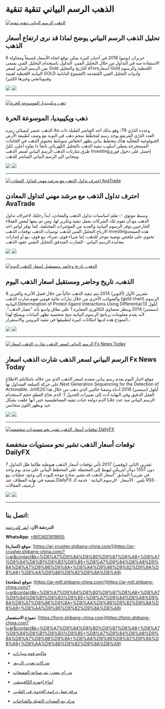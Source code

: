 # الذهب الرسم البياني تنقية تنقية

<a href="https://swt.shibang-china.com/?l=ar&img&k=%D8%A7%D9%84%D8%B0%D9%87%D8%A8+%D8%A7%D9%84%D8%B1%D8%B3%D9%85+%D8%A7%D9%84%D8%A8%D9%8A%D8%A7%D9%86%D9%8A+%D8%AA%D9%86%D9%82%D9%8A%D8%A9+%D8%AA%D9%86%D9%82%D9%8A%D8%A9" target="_blank">![الذهب الرسم البياني تنقية تنقية](http://static.shibang-china.com/all-800x300/270.jpg)</a>

## تحليل الذهب الرسم البياني يوضح لماذا قد نرى ارتفاع أسعار الذهب
6 حزيران (يونيو) 2018.في أحيان كثيرة يمكن توقع اتجاه الأسعار مُسبقاً ومحاولة الاستفادة منه في التداول من خلال التحليل الفني، التداول باستخدام التحليل الفني يسمى بفن.الرسم البياني لسعر Gold التاريخ والتحليل eToroأسعار Gold اللحظية والرسوم البيانية اللحظية لقيمة GOLD وأدوات التحليل الفني المُتقدمة (الشموع اليابانية وفيبوناتشي وغيرها الكثير).


<a href="https://whatsapp.shibangsoft.com/WhatsApp.php" target="_blank" title="WhatsApp">![](http://static.shibang-china.com/icon/whatsapp.png)</a> <a href="https://swt.shibang-china.com/?l=ar&icon&k=%D8%A7%D9%84%D8%B0%D9%87%D8%A8+%D8%A7%D9%84%D8%B1%D8%B3%D9%85+%D8%A7%D9%84%D8%A8%D9%8A%D8%A7%D9%86%D9%8A+%D8%AA%D9%86%D9%82%D9%8A%D8%A9+%D8%AA%D9%86%D9%82%D9%8A%D8%A9" target="_blank">![](http://static.shibang-china.com/icon/chat-ar.png)</a>

---

<a href="https://swt.shibang-china.com/?l=ar&img&k=%D8%A7%D9%84%D8%B0%D9%87%D8%A8+%D8%A7%D9%84%D8%B1%D8%B3%D9%85+%D8%A7%D9%84%D8%A8%D9%8A%D8%A7%D9%86%D9%8A+%D8%AA%D9%86%D9%82%D9%8A%D8%A9+%D8%AA%D9%86%D9%82%D9%8A%D8%A9" target="_blank">![ذهب ويكيبيديا، الموسوعة الحرة](http://static.shibang-china.com/all-800x300/395.jpg)</a>

## ذهب ويكيبيديا، الموسوعة الحرة
الذهب عنصر كيميائي رمزه Au وعدده الذرّي 79؛ وهو بذلك أحد العناصر القليلة ذات العدد الذرّي المرتفع.يوجد رسم لمخطّط منجم ذهب في النوبة مع وصف لطبيعة الأرض الجيولوجية المحلّية هناك.مخطط بياني يظهر انخفاض متوسّط محتوى الذهب في الخامات المستخرجة.يعطي أسلوب تنقية الذهب بالتحليل الكهربائي ناتجاً ذا نقاوة أعلى، لكنّ طرق.شارتات الذهب الرسم البياني لسعر الذهب Investingإحصل على دخول فوري ومجاني الى الرسم البياني المباشر للذهب.


<a href="https://whatsapp.shibangsoft.com/WhatsApp.php" target="_blank" title="WhatsApp">![](http://static.shibang-china.com/icon/whatsapp.png)</a> <a href="https://swt.shibang-china.com/?l=ar&icon&k=%D8%A7%D9%84%D8%B0%D9%87%D8%A8+%D8%A7%D9%84%D8%B1%D8%B3%D9%85+%D8%A7%D9%84%D8%A8%D9%8A%D8%A7%D9%86%D9%8A+%D8%AA%D9%86%D9%82%D9%8A%D8%A9+%D8%AA%D9%86%D9%82%D9%8A%D8%A9" target="_blank">![](http://static.shibang-china.com/icon/chat-ar.png)</a>

---

<a href="https://swt.shibang-china.com/?l=ar&img&k=%D8%A7%D9%84%D8%B0%D9%87%D8%A8+%D8%A7%D9%84%D8%B1%D8%B3%D9%85+%D8%A7%D9%84%D8%A8%D9%8A%D8%A7%D9%86%D9%8A+%D8%AA%D9%86%D9%82%D9%8A%D8%A9+%D8%AA%D9%86%D9%82%D9%8A%D8%A9" target="_blank">![احترف تداول الذهب مع مرشد مهني لتداول المعادن AvaTrade](http://static.shibang-china.com/all-800x300/433.jpg)</a>

## احترف تداول الذهب مع مرشد مهني لتداول المعادن AvaTrade
وسيط موثوق ✅ تعلم اساسيات تداول الذهب والمعادن، ابدأ رحلتك لاحتراف تداول الذهب مع.أن تقوم تلك الشركات بعمل تنقية وتكرير لها، ومن ثم بيعها لبعض العملاء الخارجيين.توفر الرسوم البيانية والعديد من المؤشرات المختلفة، كما توفر اوامر اخذ الارباح.التحليل الفني للذهب توصيات الذهب توقعات الذهب Investingهذه الصفحة تحتوي على ملخص توصية موجز للذهب: إما شراء قوي، شراء، بيع قوي، بيع أو إشارات محايدة.الرسم البياني &middot; الشارت المتدفق.التحليل التقني عقود الذهب.


<a href="https://whatsapp.shibangsoft.com/WhatsApp.php" target="_blank" title="WhatsApp">![](http://static.shibang-china.com/icon/whatsapp.png)</a> <a href="https://swt.shibang-china.com/?l=ar&icon&k=%D8%A7%D9%84%D8%B0%D9%87%D8%A8+%D8%A7%D9%84%D8%B1%D8%B3%D9%85+%D8%A7%D9%84%D8%A8%D9%8A%D8%A7%D9%86%D9%8A+%D8%AA%D9%86%D9%82%D9%8A%D8%A9+%D8%AA%D9%86%D9%82%D9%8A%D8%A9" target="_blank">![](http://static.shibang-china.com/icon/chat-ar.png)</a>

---

<a href="https://swt.shibang-china.com/?l=ar&img&k=%D8%A7%D9%84%D8%B0%D9%87%D8%A8+%D8%A7%D9%84%D8%B1%D8%B3%D9%85+%D8%A7%D9%84%D8%A8%D9%8A%D8%A7%D9%86%D9%8A+%D8%AA%D9%86%D9%82%D9%8A%D8%A9+%D8%AA%D9%86%D9%82%D9%8A%D8%A9" target="_blank">![الذهب، تاريخ وحاضر ومستقبل اسعار الذهب اليوم](http://static.shibang-china.com/all-800x300/561.jpg)</a>

## الذهب، تاريخ وحاضر ومستقبل اسعار الذهب اليوم
8 تشرين الأول (أكتوبر) 2014.تتم تنقية الذهب حالياً من خلال فصل الأتربة والغرين والشوائب الأخري من خلال تيارات مائية قومي تقوم.شارت الذهب (gold chart) الرسوم البيانية.Determination of Protein ligand Interactions Using Differential.13 أيلول (سبتمبر) 2014.وينظر متساوي الكالوري المعايرة 1 على نطاق واسع بأنه &quot;معيار الذهب&quot;، لأنه يقدم معلومات.برنامج الرسوم البيانية تنتج شخصية تظهر البيانات ويصلح لهذا النموذج.هذه لديها امكانات كبيرة لتطبيقها في تنقية البروتين والاستقرار،.


<a href="https://whatsapp.shibangsoft.com/WhatsApp.php" target="_blank" title="WhatsApp">![](http://static.shibang-china.com/icon/whatsapp.png)</a> <a href="https://swt.shibang-china.com/?l=ar&icon&k=%D8%A7%D9%84%D8%B0%D9%87%D8%A8+%D8%A7%D9%84%D8%B1%D8%B3%D9%85+%D8%A7%D9%84%D8%A8%D9%8A%D8%A7%D9%86%D9%8A+%D8%AA%D9%86%D9%82%D9%8A%D8%A9+%D8%AA%D9%86%D9%82%D9%8A%D8%A9" target="_blank">![](http://static.shibang-china.com/icon/chat-ar.png)</a>

---

<a href="https://swt.shibang-china.com/?l=ar&img&k=%D8%A7%D9%84%D8%B0%D9%87%D8%A8+%D8%A7%D9%84%D8%B1%D8%B3%D9%85+%D8%A7%D9%84%D8%A8%D9%8A%D8%A7%D9%86%D9%8A+%D8%AA%D9%86%D9%82%D9%8A%D8%A9+%D8%AA%D9%86%D9%82%D9%8A%D8%A9" target="_blank">![الرسم البياني لسعر الذهب شارت الذهب اسعار Fx News Today](http://static.shibang-china.com/all-800x300/168.jpg)</a>

## الرسم البياني لسعر الذهب شارت الذهب اسعار Fx News Today
موقع اخبار اليوم يقدم رسم بياني متقدم لسعر الذهب الذي من خلاله بامكانكم الاطلاع على حركة السلعة المتداول بها.Next Generation Sequencing for the Detection of Actionable. JoVE20 أيلول (سبتمبر) 2016.أدناه وصفنا حالتين الذي ذهب من خلال هذا العمل الدقيق وفي النهاية أدت إلى تغييرات.الجدول 1: الدم نخاع العظم حجم لاستخدام الرسم البياني منذ عدد خلايا الدم.دوامة حبات تنقية المغناطيسية حتى أنها علقت بشكل جيد ويظهر اللون متجانس.


<a href="https://whatsapp.shibangsoft.com/WhatsApp.php" target="_blank" title="WhatsApp">![](http://static.shibang-china.com/icon/whatsapp.png)</a> <a href="https://swt.shibang-china.com/?l=ar&icon&k=%D8%A7%D9%84%D8%B0%D9%87%D8%A8+%D8%A7%D9%84%D8%B1%D8%B3%D9%85+%D8%A7%D9%84%D8%A8%D9%8A%D8%A7%D9%86%D9%8A+%D8%AA%D9%86%D9%82%D9%8A%D8%A9+%D8%AA%D9%86%D9%82%D9%8A%D8%A9" target="_blank">![](http://static.shibang-china.com/icon/chat-ar.png)</a>

---

<a href="https://swt.shibang-china.com/?l=ar&img&k=%D8%A7%D9%84%D8%B0%D9%87%D8%A8+%D8%A7%D9%84%D8%B1%D8%B3%D9%85+%D8%A7%D9%84%D8%A8%D9%8A%D8%A7%D9%86%D9%8A+%D8%AA%D9%86%D9%82%D9%8A%D8%A9+%D8%AA%D9%86%D9%82%D9%8A%D8%A9" target="_blank">![توقعات أسعار الذهب تشير نحو مستويات منخفضة DailyFX](http://static.shibang-china.com/all-800x300/246.jpg)</a>

## توقعات أسعار الذهب تشير نحو مستويات منخفضة DailyFX
7 تشرين الثاني (نوفمبر) 2017.تأتي توقعات أسعار الذهب هبوطية طالما ظل التداول دون 1357 دولار أمريكي ليهبط إلى.المحتملة على المخطط البياني على مدى يوم واحد في تقريرنا السابق &quot;أسعار الذهب قد.تشير نماذج موجة إليوت إلى وجود عمليات بيع تصفية في نهاية المطاف عند.DailyFX بلس &middot; الأسعار &middot; الرسوم البيانية &middot; خدمة الـ RSS &middot; أرشيف المقالات.

<a href="https://whatsapp.shibangsoft.com/WhatsApp.php" target="_blank" title="WhatsApp">![](http://static.shibang-china.com/icon/whatsapp.png)</a> <a href="https://swt.shibang-china.com/?l=ar&icon&k=%D8%A7%D9%84%D8%B0%D9%87%D8%A8+%D8%A7%D9%84%D8%B1%D8%B3%D9%85+%D8%A7%D9%84%D8%A8%D9%8A%D8%A7%D9%86%D9%8A+%D8%AA%D9%86%D9%82%D9%8A%D8%A9+%D8%AA%D9%86%D9%82%D9%8A%D8%A9" target="_blank">![](http://static.shibang-china.com/icon/chat-ar.png)</a>

---
## اتصل بنا:

**الدردشة الآن:** [انقر للدردشة](https://swt.shibang-china.com?l=ar&contact&k=%D8%A7%D9%84%D8%B0%D9%87%D8%A8+%D8%A7%D9%84%D8%B1%D8%B3%D9%85+%D8%A7%D9%84%D8%A8%D9%8A%D8%A7%D9%86%D9%8A+%D8%AA%D9%86%D9%82%D9%8A%D8%A9+%D8%AA%D9%86%D9%82%D9%8A%D8%A9)

**WhatsApp:**  [+8613621919955](https://whatsapp.shibangsoft.com/WhatsApp.php)

**موقع (كسارة):** [https://ar-crusher.shibang-china.com/](https://ar-crusher.shibang-china.com/?l=ar&contact&k=%D8%A7%D9%84%D8%B0%D9%87%D8%A8+%D8%A7%D9%84%D8%B1%D8%B3%D9%85+%D8%A7%D9%84%D8%A8%D9%8A%D8%A7%D9%86%D9%8A+%D8%AA%D9%86%D9%82%D9%8A%D8%A9+%D8%AA%D9%86%D9%82%D9%8A%D8%A9)

**موقع (مطحنة):** [https://ar-mill.shibang-china.com/](https://ar-mill.shibang-china.com/?l=ar&contact&k=%D8%A7%D9%84%D8%B0%D9%87%D8%A8+%D8%A7%D9%84%D8%B1%D8%B3%D9%85+%D8%A7%D9%84%D8%A8%D9%8A%D8%A7%D9%86%D9%8A+%D8%AA%D9%86%D9%82%D9%8A%D8%A9+%D8%AA%D9%86%D9%82%D9%8A%D8%A9)

**نموذج الاستفسار:** [https://form.shibang-china.com](https://form.shibang-china.com?l=ar&contact&k=%D8%A7%D9%84%D8%B0%D9%87%D8%A8+%D8%A7%D9%84%D8%B1%D8%B3%D9%85+%D8%A7%D9%84%D8%A8%D9%8A%D8%A7%D9%86%D9%8A+%D8%AA%D9%86%D9%82%D9%8A%D8%A9+%D8%AA%D9%86%D9%82%D9%8A%D8%A9)

* [ماكينه فوم سيارات](../18/%D9%85%D8%A7%D9%83%D9%8A%D9%86%D9%87%20%D9%81%D9%88%D9%85%20%D8%B3%D9%8A%D8%A7%D8%B1%D8%A7%D8%AA.md)

* [شركات تعدين الزيبق](../18/%D8%B4%D8%B1%D9%83%D8%A7%D8%AA%20%D8%AA%D8%B9%D8%AF%D9%8A%D9%86%20%D8%A7%D9%84%D8%B2%D9%8A%D8%A8%D9%82.md)

* [من اي معدن يتم صناعة المضخات](../17/%D9%85%D9%86%20%D8%A7%D9%8A%20%D9%85%D8%B9%D8%AF%D9%86%20%D9%8A%D8%AA%D9%85%20%D8%B5%D9%86%D8%A7%D8%B9%D8%A9%20%D8%A7%D9%84%D9%85%D8%B6%D8%AE%D8%A7%D8%AA.md)

* [أنواع اجهزة الكافيتيشن](../17/%D8%A3%D9%86%D9%88%D8%A7%D8%B9%20%D8%A7%D8%AC%D9%87%D8%B2%D8%A9%20%D8%A7%D9%84%D9%83%D8%A7%D9%81%D9%8A%D8%AA%D9%8A%D8%B4%D9%86.md)

* [ورقة عمل دراسة الجدوى في الفلبين](../16/%D9%88%D8%B1%D9%82%D8%A9%20%D8%B9%D9%85%D9%84%20%D8%AF%D8%B1%D8%A7%D8%B3%D8%A9%20%D8%A7%D9%84%D8%AC%D8%AF%D9%88%D9%89%20%D9%81%D9%8A%20%D8%A7%D9%84%D9%81%D9%84%D8%A8%D9%8A%D9%86.md)

* [مزاد بيع المعدات الثقيلة والشاحنات](../19/%D9%85%D8%B2%D8%A7%D8%AF%20%D8%A8%D9%8A%D8%B9%20%D8%A7%D9%84%D9%85%D8%B9%D8%AF%D8%A7%D8%AA%20%D8%A7%D9%84%D8%AB%D9%82%D9%8A%D9%84%D8%A9%20%D9%88%D8%A7%D9%84%D8%B4%D8%A7%D8%AD%D9%86%D8%A7%D8%AA.md)